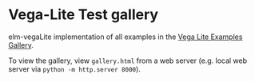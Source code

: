 # Vega-Lite Test gallery

elm-vegaLite implementation of all examples in the [Vega Lite Examples Gallery](https://vega.github.io/vega-lite/examples).

To view the gallery, view `gallery.html` from a web server (e.g. local web server via `python -m http.server 8000`).
